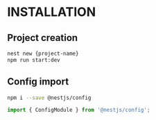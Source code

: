 # INSTALLATION

## Project creation
```bash
nest new {project-name}
npm run start:dev
```
## Config import
```bash
npm i --save @nestjs/config
```

```ts
import { ConfigModule } from '@nestjs/config';
```